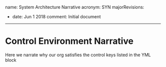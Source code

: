 name: System Architecture Narrative
acronym: SYN
majorRevisions:
  - date: Jun 1 2018
    comment: Initial document
---

# Control Environment Narrative

Here we narrate why our org satisfies the control keys listed in the YML block
